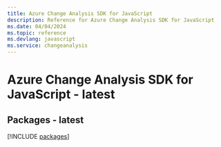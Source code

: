 ```yaml
---
title: Azure Change Analysis SDK for JavaScript
description: Reference for Azure Change Analysis SDK for JavaScript
ms.date: 04/04/2024
ms.topic: reference
ms.devlang: javascript
ms.service: changeanalysis
---
```

# Azure Change Analysis SDK for JavaScript - latest
## Packages - latest
[!INCLUDE [packages](change-analysis-index.md)]